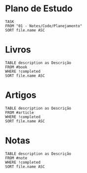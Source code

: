 # Plano de Estudo
```dataview
TASK
FROM "01 - Notes/Code/Planejamento"
SORT file.name ASC
```

# Livros 
```dataview
TABLE description as Descrição
FROM #book
WHERE !completed
SORT file.name ASC
```

# Artigos
```dataview
TABLE description as Descrição
FROM #article
WHERE !completed
SORT file.name ASC
```

#  Notas
```dataview
TABLE description as Descrição
FROM #note
WHERE !completed
SORT file.name ASC
```
